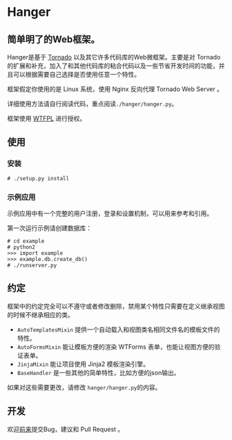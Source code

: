 # Hanger
## 简单明了的Web框架。

Hanger是基于 [Tornado](http://www.tornadoweb.org/) 以及其它许多代码库的Web微框架。主要是对 Tornado 的扩展和补充，加入了和其他代码库的粘合代码以及一些节省开发时间的功能，并且可以根据需要自己选择是否使用任意一个特性。

框架假定你使用的是 Linux 系统，使用 Nginx 反向代理 Tornado Web Server 。

详细使用方法请自行阅读代码，重点阅读`./hanger/hanger.py`。

框架使用 [WTFPL](http://sam.zoy.org/wtfpl/COPYING) 进行授权。

## 使用

### 安装

    # ./setup.py install

### 示例应用

示例应用中有一个完整的用户注册，登录和设置机制，可以用来参考和引用。

第一次运行示例请创建数据库：

    # cd example
    # python2
    >>> import example
    >>> example.db.create_db()
    # ./runserver.py

## 约定

框架中的约定完全可以不遵守或者修改删除，禁用某个特性只需要在定义继承视图的时候不继承相应的类。

* `AutoTemplatesMixin` 提供一个自动载入和视图类名相同文件名的模板文件的特性。
* `AutoFormsMixin` 能让模板方便的渲染 WTForms 表单，也能让视图方便的验证表单。
* `JinjaMixin` 能让项目使用 Jinja2 模板渲染引擎。
* `BaseHandler` 是一些其他的简单特性，比如方便的json输出。

如果对这些需要更改，请修改 `hanger/hanger.py`的内容。

## 开发

欢迎[前来](https://github.com/tioover/hanger)提交Bug，建议和 Pull Request 。
